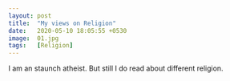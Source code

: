 ```yaml
---
layout: post
title:  "My views on Religion"
date:   2020-05-10 18:05:55 +0530
image:  01.jpg
tags:   [Religion]
---
```

I am an staunch atheist. But still I do read about different religion.